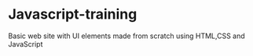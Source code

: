# Javascript-training
Basic web site with UI elements made from scratch using HTML,CSS and JavaScript
